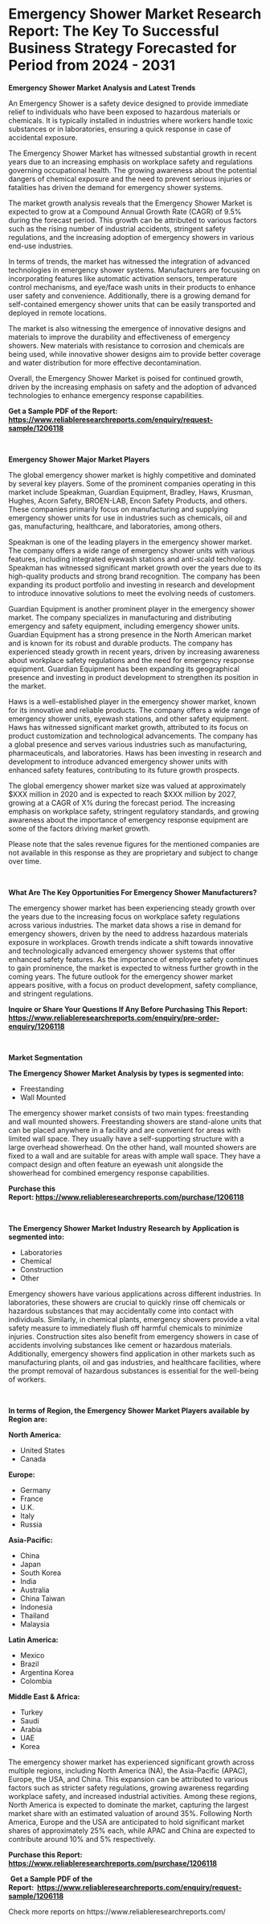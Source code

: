 <p><h1>Emergency Shower Market Research Report: The Key To Successful Business Strategy Forecasted for Period from 2024 - 2031</h1></p><p><strong>Emergency Shower Market Analysis and Latest Trends</strong></p>
<p><p>An Emergency Shower is a safety device designed to provide immediate relief to individuals who have been exposed to hazardous materials or chemicals. It is typically installed in industries where workers handle toxic substances or in laboratories, ensuring a quick response in case of accidental exposure.</p><p>The Emergency Shower Market has witnessed substantial growth in recent years due to an increasing emphasis on workplace safety and regulations governing occupational health. The growing awareness about the potential dangers of chemical exposure and the need to prevent serious injuries or fatalities has driven the demand for emergency shower systems.</p><p>The market growth analysis reveals that the Emergency Shower Market is expected to grow at a Compound Annual Growth Rate (CAGR) of 9.5% during the forecast period. This growth can be attributed to various factors such as the rising number of industrial accidents, stringent safety regulations, and the increasing adoption of emergency showers in various end-use industries.</p><p>In terms of trends, the market has witnessed the integration of advanced technologies in emergency shower systems. Manufacturers are focusing on incorporating features like automatic activation sensors, temperature control mechanisms, and eye/face wash units in their products to enhance user safety and convenience. Additionally, there is a growing demand for self-contained emergency shower units that can be easily transported and deployed in remote locations.</p><p>The market is also witnessing the emergence of innovative designs and materials to improve the durability and effectiveness of emergency showers. New materials with resistance to corrosion and chemicals are being used, while innovative shower designs aim to provide better coverage and water distribution for more effective decontamination.</p><p>Overall, the Emergency Shower Market is poised for continued growth, driven by the increasing emphasis on safety and the adoption of advanced technologies to enhance emergency response capabilities.</p></p>
<p><strong>Get a Sample PDF of the Report:&nbsp; <a href="https://www.reliableresearchreports.com/enquiry/request-sample/1206118">https://www.reliableresearchreports.com/enquiry/request-sample/1206118</a></strong></p>
<p>&nbsp;</p>
<p><strong>Emergency Shower Major Market Players</strong></p>
<p><p>The global emergency shower market is highly competitive and dominated by several key players. Some of the prominent companies operating in this market include Speakman, Guardian Equipment, Bradley, Haws, Krusman, Hughes, Acorn Safety, BROEN-LAB, Encon Safety Products, and others. These companies primarily focus on manufacturing and supplying emergency shower units for use in industries such as chemicals, oil and gas, manufacturing, healthcare, and laboratories, among others.</p><p>Speakman is one of the leading players in the emergency shower market. The company offers a wide range of emergency shower units with various features, including integrated eyewash stations and anti-scald technology. Speakman has witnessed significant market growth over the years due to its high-quality products and strong brand recognition. The company has been expanding its product portfolio and investing in research and development to introduce innovative solutions to meet the evolving needs of customers.</p><p>Guardian Equipment is another prominent player in the emergency shower market. The company specializes in manufacturing and distributing emergency and safety equipment, including emergency shower units. Guardian Equipment has a strong presence in the North American market and is known for its robust and durable products. The company has experienced steady growth in recent years, driven by increasing awareness about workplace safety regulations and the need for emergency response equipment. Guardian Equipment has been expanding its geographical presence and investing in product development to strengthen its position in the market.</p><p>Haws is a well-established player in the emergency shower market, known for its innovative and reliable products. The company offers a wide range of emergency shower units, eyewash stations, and other safety equipment. Haws has witnessed significant market growth, attributed to its focus on product customization and technological advancements. The company has a global presence and serves various industries such as manufacturing, pharmaceuticals, and laboratories. Haws has been investing in research and development to introduce advanced emergency shower units with enhanced safety features, contributing to its future growth prospects.</p><p>The global emergency shower market size was valued at approximately $XXX million in 2020 and is expected to reach $XXX million by 2027, growing at a CAGR of X% during the forecast period. The increasing emphasis on workplace safety, stringent regulatory standards, and growing awareness about the importance of emergency response equipment are some of the factors driving market growth.</p><p>Please note that the sales revenue figures for the mentioned companies are not available in this response as they are proprietary and subject to change over time.</p></p>
<p>&nbsp;</p>
<p><strong>What Are The Key Opportunities For Emergency Shower Manufacturers?</strong></p>
<p><p>The emergency shower market has been experiencing steady growth over the years due to the increasing focus on workplace safety regulations across various industries. The market data shows a rise in demand for emergency showers, driven by the need to address hazardous materials exposure in workplaces. Growth trends indicate a shift towards innovative and technologically advanced emergency shower systems that offer enhanced safety features. As the importance of employee safety continues to gain prominence, the market is expected to witness further growth in the coming years. The future outlook for the emergency shower market appears positive, with a focus on product development, safety compliance, and stringent regulations.</p></p>
<p><strong>Inquire or Share Your Questions If Any Before Purchasing This Report: <a href="https://www.reliableresearchreports.com/enquiry/pre-order-enquiry/1206118">https://www.reliableresearchreports.com/enquiry/pre-order-enquiry/1206118</a></strong></p>
<p>&nbsp;</p>
<p><strong>Market Segmentation</strong></p>
<p><strong>The Emergency Shower Market Analysis by types is segmented into:</strong></p>
<p><ul><li>Freestanding</li><li>Wall Mounted</li></ul></p>
<p><p>The emergency shower market consists of two main types: freestanding and wall mounted showers. Freestanding showers are stand-alone units that can be placed anywhere in a facility and are convenient for areas with limited wall space. They usually have a self-supporting structure with a large overhead showerhead. On the other hand, wall mounted showers are fixed to a wall and are suitable for areas with ample wall space. They have a compact design and often feature an eyewash unit alongside the showerhead for combined emergency response capabilities.</p></p>
<p><strong>Purchase this Report:&nbsp;<a href="https://www.reliableresearchreports.com/purchase/1206118">https://www.reliableresearchreports.com/purchase/1206118</a></strong></p>
<p>&nbsp;</p>
<p><strong>The Emergency Shower Market Industry Research by Application is segmented into:</strong></p>
<p><ul><li>Laboratories</li><li>Chemical</li><li>Construction</li><li>Other</li></ul></p>
<p><p>Emergency showers have various applications across different industries. In laboratories, these showers are crucial to quickly rinse off chemicals or hazardous substances that may accidentally come into contact with individuals. Similarly, in chemical plants, emergency showers provide a vital safety measure to immediately flush off harmful chemicals to minimize injuries. Construction sites also benefit from emergency showers in case of accidents involving substances like cement or hazardous materials. Additionally, emergency showers find application in other markets such as manufacturing plants, oil and gas industries, and healthcare facilities, where the prompt removal of hazardous substances is essential for the well-being of workers.</p></p>
<p>&nbsp;</p>
<p><strong>In terms of Region, the Emergency Shower Market Players available by Region are:</strong></p>
<p>
    <p> <strong> North America: </strong>
        <ul>
            <li>United States</li>
            <li>Canada</li>
        </ul>
        </p> 
    <p> <strong> Europe: </strong>
        <ul>
            <li>Germany</li>
            <li>France</li>
            <li>U.K.</li>
            <li>Italy</li>
            <li>Russia</li>
        </ul>
        </p> 
    <p> <strong> Asia-Pacific: </strong>
        <ul>
            <li>China</li>
            <li>Japan</li>
            <li>South Korea</li>
            <li>India</li>
            <li>Australia</li>
            <li>China Taiwan</li>
            <li>Indonesia</li>
            <li>Thailand</li>
            <li>Malaysia</li>
        </ul>
        </p> 
    <p> <strong> Latin America: </strong>
        <ul>
            <li>Mexico</li>
            <li>Brazil</li>
            <li>Argentina Korea</li>
            <li>Colombia</li>
        </ul>
        </p> 
    <p> <strong> Middle East & Africa: </strong>
        <ul>
            <li>Turkey</li>
            <li>Saudi</li>
            <li>Arabia</li>
            <li>UAE</li>
            <li>Korea</li>
        </ul>
    </p>
    </p>
<p><p>The emergency shower market has experienced significant growth across multiple regions, including North America (NA), the Asia-Pacific (APAC), Europe, the USA, and China. This expansion can be attributed to various factors such as stricter safety regulations, growing awareness regarding workplace safety, and increased industrial activities. Among these regions, North America is expected to dominate the market, capturing the largest market share with an estimated valuation of around 35%. Following North America, Europe and the USA are anticipated to hold significant market shares of approximately 25% each, while APAC and China are expected to contribute around 10% and 5% respectively.</p></p>
<p><strong>Purchase this Report: <a href="https://www.reliableresearchreports.com/purchase/1206118">https://www.reliableresearchreports.com/purchase/1206118</a></strong></p>
<p>&nbsp;<strong>Get a Sample PDF of the Report:&nbsp;&nbsp;<a href="https://www.reliableresearchreports.com/enquiry/request-sample/1206118">https://www.reliableresearchreports.com/enquiry/request-sample/1206118</a></strong></p>
<p><strong></strong></p>
<p>Check more reports on https://www.reliableresearchreports.com/</p>